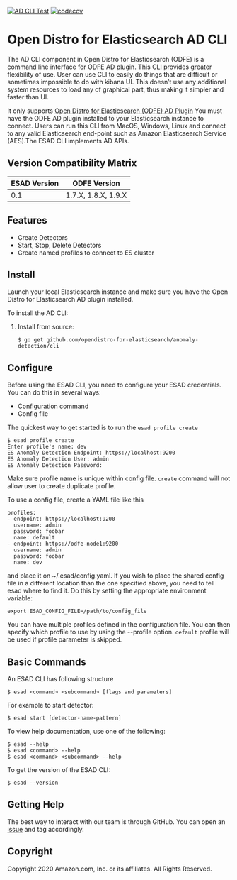 [![AD CLI Test](https://github.com/opendistro-for-elasticsearch/anomaly-detection/workflows/AD%20CLI%20Test%20and%20Build/badge.svg)](https://github.com/opendistro-for-elasticsearch/anomaly-detection/actions?query=workflow%3A%22AD+CLI+Test+and+Build%22+branch%3Amaster)
[![codecov](https://codecov.io/gh/opendistro-for-elasticsearch/anomaly-detection/branch/master/graph/badge.svg?flag=cli)](https://codecov.io/gh/opendistro-for-elasticsearch/anomaly-detection)
# Open Distro for Elasticsearch AD CLI

The AD CLI component in Open Distro for Elasticsearch (ODFE) is a command line interface for ODFE AD plugin.
This CLI provides greater flexibility of use. User can use CLI to easily do things that are difficult or sometimes impossible to do with kibana UI. This doesn’t use any additional  system resources to load any of graphical part, thus making it simpler and faster than UI. 

It only supports [Open Distro for Elasticsearch (ODFE) AD Plugin](https://opendistro.github.io/for-elasticsearch-docs/docs/ad/)
You must have the ODFE AD plugin installed to your Elasticsearch instance to connect. 
Users can run this CLI from MacOS, Windows, Linux and connect to any valid Elasticsearch end-point such as Amazon Elasticsearch Service (AES).The ESAD CLI implements AD APIs.

## Version Compatibility Matrix

| ESAD Version  | ODFE Version        |
| ------------- |:-------------------:|
| 0.1           | 1.7.X, 1.8.X, 1.9.X |

## Features

* Create Detectors
* Start, Stop, Delete Detectors
* Create named profiles to connect to ES cluster

## Install

Launch your local Elasticsearch instance and make sure you have the Open Distro for Elasticsearch AD plugin installed.

To install the AD CLI:


1. Install from source:

    ```
    $ go get github.com/opendistro-for-elasticsearch/anomaly-detection/cli
    ```

## Configure

Before using the ESAD CLI, you need to configure your ESAD credentials. You can do this in several ways:

* Configuration command
* Config file

The quickest way to get started is to run the `esad profile create`

```
$ esad profile create
Enter profile's name: dev
ES Anomaly Detection Endpoint: https://localhost:9200
ES Anomaly Detection User: admin
ES Anomaly Detection Password:
```
Make sure profile name is unique within config file. `create` command will not allow user to create duplicate profile.

To use a config file, create a YAML file like this
```
profiles:
- endpoint: https://localhost:9200
  username: admin
  password: foobar
  name: default
- endpoint: https://odfe-node1:9200
  username: admin
  password: foobar
  name: dev
```
and place it on ~/.esad/config.yaml.
If you wish to place the shared config file in a different location than the one specified above, you need to tell esad where to find it. Do this by setting the appropriate environment variable:

```
export ESAD_CONFIG_FILE=/path/to/config_file
```
You can have multiple profiles defined in the configuration file.
You can then specify which profile to use by using the --profile option. `default` profile will be used if profile parameter is skipped.



## Basic Commands

An ESAD CLI has following structure
```
$ esad <command> <subcommand> [flags and parameters]
```
For example to start detector:
```
$ esad start [detector-name-pattern]
```
To view help documentation, use one of the following:
```
$ esad --help
$ esad <command> --help
$ esad <command> <subcommand> --help
```
To get the version of the ESAD CLI:
```
$ esad --version
```

## Getting Help

The best way to interact with our team is through GitHub. You can open an [issue](https://github.com/opendistro-for-elasticsearch/anomaly-detection/issues) and tag accordingly.

## Copyright

Copyright 2020 Amazon.com, Inc. or its affiliates. All Rights Reserved.


